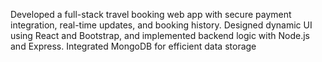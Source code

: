 Developed a full-stack travel booking web app with secure payment integration, real-time updates, and booking history. Designed dynamic UI using React and Bootstrap, and implemented backend logic with Node.js and Express. Integrated MongoDB for efficient data storage
